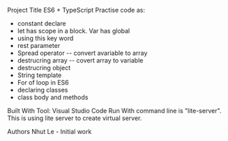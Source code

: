 Project Title
ES6 + TypeScript 
Practise code as:
- constant declare
- let has scope in a block. Var has global
- using this key word
- rest parameter
- Spread operator -- convert avariable to array
- destrucring array -- covert array to variable
- destrucring object
- String template
- For of loop in ES6
- declaring classes
- class body and  methods

Built With Tool: Visual Studio Code
Run With command line is "lite-server". This is using lite server to create virtual server.

Authors
Nhut Le - Initial work